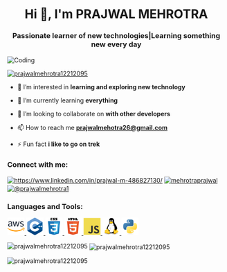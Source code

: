 <h1 align="center">Hi 👋, I'm PRAJWAL MEHROTRA</h1>
<h3 align="center">Passionate learner of new technologies|Learning something new every day</h3>
<img align="center" alt="Coding" width="400" src="https://cdn.dribbble.com/users/1162077/screenshots/3848914/media/7ed7d5ca074b48b328150e5a231e8d1f.gif">
<p align="left"> <a href="https://github.com/ryo-ma/github-profile-trophy"><img src="https://github-profile-trophy.vercel.app/?username=prajwalmehrotra12212095" alt="prajwalmehrotra12212095" /></a> </p>

- 👀 I’m interested in **learning and exploring new technology**

- 🌱 I’m currently learning **everything**

- 👯 I’m looking to collaborate on **with other developers**

- 📫 How to reach me **prajwalmehotra26@gmail.com**

- ⚡ Fun fact **i like to go on trek**

<h3 align="left">Connect with me:</h3>
<p align="left">
<a href="https://www.linkedin.com/in/prajwal-m-486827130/" target="blank"><img align="center" src="https://raw.githubusercontent.com/rahuldkjain/github-profile-readme-generator/master/src/images/icons/Social/linked-in-alt.svg" alt="https://www.linkedin.com/in/prajwal-m-486827130/" height="30" width="40" /></a>
<a href="https://instagram.com/mehrotraprajwal" target="blank"><img align="center" src="https://raw.githubusercontent.com/rahuldkjain/github-profile-readme-generator/master/src/images/icons/Social/instagram.svg" alt="mehrotraprajwal" height="30" width="40" /></a>
<a href="https://www.hackerrank.com/@prajwalmehrotra1" target="blank"><img align="center" src="https://raw.githubusercontent.com/rahuldkjain/github-profile-readme-generator/master/src/images/icons/Social/hackerrank.svg" alt="@prajwalmehrotra1" height="30" width="40" /></a>
</p>

<h3 align="left">Languages and Tools:</h3>
<p align="left"> <a href="https://aws.amazon.com" target="_blank" rel="noreferrer"> <img src="https://raw.githubusercontent.com/devicons/devicon/master/icons/amazonwebservices/amazonwebservices-original-wordmark.svg" alt="aws" width="40" height="40"/> </a> <a href="https://www.w3schools.com/cpp/" target="_blank" rel="noreferrer"> <img src="https://raw.githubusercontent.com/devicons/devicon/master/icons/cplusplus/cplusplus-original.svg" alt="cplusplus" width="40" height="40"/> </a> <a href="https://www.w3schools.com/css/" target="_blank" rel="noreferrer"> <img src="https://raw.githubusercontent.com/devicons/devicon/master/icons/css3/css3-original-wordmark.svg" alt="css3" width="40" height="40"/> </a> <a href="https://www.w3.org/html/" target="_blank" rel="noreferrer"> <img src="https://raw.githubusercontent.com/devicons/devicon/master/icons/html5/html5-original-wordmark.svg" alt="html5" width="40" height="40"/> </a> <a href="https://developer.mozilla.org/en-US/docs/Web/JavaScript" target="_blank" rel="noreferrer"> <img src="https://raw.githubusercontent.com/devicons/devicon/master/icons/javascript/javascript-original.svg" alt="javascript" width="40" height="40"/> </a> <a href="https://www.linux.org/" target="_blank" rel="noreferrer"> <img src="https://raw.githubusercontent.com/devicons/devicon/master/icons/linux/linux-original.svg" alt="linux" width="40" height="40"/> </a> <a href="https://www.python.org" target="_blank" rel="noreferrer"> <img src="https://raw.githubusercontent.com/devicons/devicon/master/icons/python/python-original.svg" alt="python" width="40" height="40"/> </a> </p>

<p><img align="left" src="https://github-readme-stats.vercel.app/api/top-langs?username=prajwalmehrotra12212095&show_icons=true&locale=en&layout=compact" alt="prajwalmehrotra12212095" /></p>

<p>&nbsp;<img align="center" src="https://github-readme-stats.vercel.app/api?username=prajwalmehrotra12212095&show_icons=true&locale=en" alt="prajwalmehrotra12212095" /></p>

<p><img align="center" src="https://github-readme-streak-stats.herokuapp.com/?user=prajwalmehrotra12212095&" alt="prajwalmehrotra12212095" /></p>

